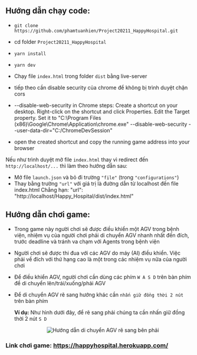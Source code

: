## Hướng dẫn chạy code:
- `git clone https://github.com/phamtuanhien/Project20211_HappyHospital.git`
- cd folder `Project20211_HappyHospital`
- `yarn install`
- `yarn dev`
- Chạy file `index.html` trong folder `dist` bằng live-server
- tiếp theo cần disable security của chrome để không bị trình duyệt chặn cors
- --disable-web-security in Chrome steps:
  Create a shortcut on your desktop.
  Right-click on the shortcut and click Properties.
  Edit the Target property.
  Set it to 
  "C:\Program Files (x86)\Google\Chrome\Application\chrome.exe" 
  --disable-web-security --user-data-dir="C:/ChromeDevSession"

- open the created shortcut and copy the running game address into your browser


Nếu như trình duyệt mở file `index.html` thay vì redirect đến `http://localhost/...` thì làm theo hướng dẫn sau: 
  - Mở file `launch.json` và bỏ đi trường `"file"` (trong `"configurations"`) 
  - Thay bằng trường `"url"` với giá trị là đường dẫn từ localhost đến file index.html
    Chẳng hạn: "url": "http://localhost/Happy_Hospital/dist/index.html"



    


## Hướng dẫn chơi game:
- Trong game này người chơi sẽ được điều khiển một AGV trong bệnh viện, nhiệm vụ của người chơi phải di chuyển AGV nhanh nhất đến đích, trước deadline và tránh va chạm với Agents trong bệnh viện
- Người chơi sẽ được thi đua với các AGV do máy (AI) điều khiển. Việc phải về đích với thứ hạng cao là một trong các nhiệm vụ nữa của người chơi
- Để điều khiển AGV, người chơi cần dùng các phím `W A S D` trên bàn phím để di chuyển lên/trái/xuống/phải AGV
- Để di chuyển AGV rẽ sang hướng khác cần `nhấn giữ đồng thời 2 nút` trên bàn phím

  **Ví dụ:** Như hình dưới đây, để rẽ sang phải chúng ta cần nhấn giữ đồng thời 2 nút `S D`
  <p align="center">
    <img src="https://i.imgur.com/b9Dh1t8.png" alt="Hướng dẫn di chuyển AGV rẽ sang bên phải"/>
  </p>

### Link chơi game: https://happyhospital.herokuapp.com/
